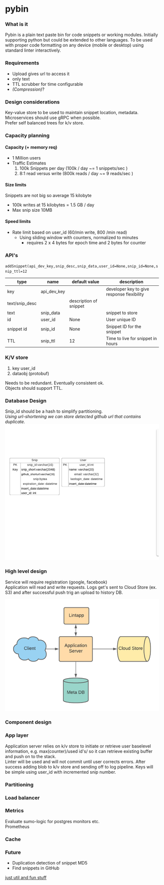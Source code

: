 # pybin

### What is it
Pybin is a plain text paste bin for code snippets or working modules. Initially supporting
python but could be extended to other languages. To be used with proper code formatting on
any device (mobile or desktop) using standard linter interactively.



### Requirements
  * Upload gives url to access it
  * only text
  * TTL scrubber for time configurable
  * _(Compression)_?

### Design considerations
Key-value store to be used to maintain snippet location, metadata. 
<br>
Microservices should use gRPC when possible.<br>
Prefer self balanced trees for k/v store.<br>

### Capacity planning
#### Capacity (+ memory req)
* 1 Million users
* Traffic Estimates
    1. 100k Snippets per day (100k / day ~= 1 snippets/sec )
    2. 8:1 read versus write (800k reads / day ~= 9 reads/sec )
  
#### Size limits
Snippets are not big so average 15 kilobyte
* 100k writes at 15 kilobytes = 1.5 GB / day
* Max snip size 10MB

#### Speed limits
* Rate limit based on user_id (60/min write, 800 /min read)
   * Using sliding window with counters, normalized to minutes
      * requires 2 x 4 bytes for epoch time and 2 bytes for counter

### API's
`addSnippet(api_dev_key,snip_desc,snip_data,user_id=None,snip_id=None,snip_ttl=12`

|type|name|default value|description|
|-----|-----|-----|-----|
|key|api_dev_key| |developer key to give response flexibility|
|text/snip_desc| |description of snippet|
|text|snip_data| |snippet to store|
|id|user_id|None|User unique ID|
|snippet id|snip_id|None|Snippet ID for the snippet|
|TTL|snip_ttl|12|Time to live for snippet in hours|

### K/V store

1. key user_id
2. dataobj (protobuf)

Needs to be redundant. Eventually consistent ok.<br>
Objects should support TTL.

### Database Design
Snip_id should be a hash to simplify partitioning.<br>
_Using url-shortening we can store detected github url that contains duplicate._<br>
![pybin_db](./images/pybindb_2.png)


### High level design
Service will require registration (google, facebook)<br>
Application will read and write requests. Logs get's sent to Cloud Store (ex. S3) and after
successful push trig an upload to history DB.<br>

![pybin highlevel](./images/pybin2_1.png)
### Component design
### App layer
Application server relies on k/v store to initiate or retrieve user baselevel information,
e.g. max(counter)/used id's/ so it can retrieve existing buffer and push on to the stack.<br>
Linter will be used and will not commit until user corrects errors. After success adding blob
to k/v store and sending off to log pipeline. Keys will be simple using user_id with incremented snip number.


### Partitioning
### Load balancer
### Metrics
Evaluate sumo-logic for postgres monitors etc.<br>
Prometheus<br>
### Cache

### Future
* Duplication detection of snippet MD5
* Find snippets in GitHub

[just util and fun stuff](./fun_util)